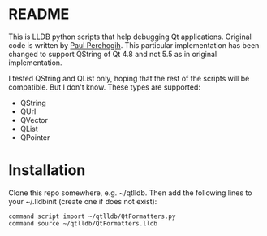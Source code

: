 # README #

This is LLDB python scripts that help debugging Qt applications. Original code is written by [Paul Perehogih](https://bitbucket.org/pperehogih/lldb-qt-formatters/overview). This particular implementation has been changed to support QString of Qt 4.8 and not 5.5 as in original implementation.

I tested QString and QList only, hoping that the rest of the scripts will be compatible. But I don't know. These types are supported:

- QString
- QUrl
- QVector
- QList
- QPointer

# Installation #

Clone this repo somewhere, e.g. ~/qtlldb. Then add the following lines to your ~/.lldbinit (create one if does not exist):

```
command script import ~/qtlldb/QtFormatters.py
command source ~/qtlldb/QtFormatters.lldb
```